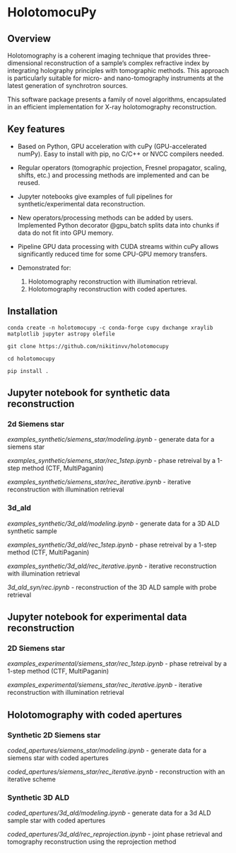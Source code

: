 # HolotomocuPy
## Overview

Holotomography is a coherent imaging technique that provides three-dimensional reconstruction of a sample’s complex refractive index by integrating holography principles with tomographic methods. This approach is particularly suitable for micro- and nano-tomography instruments at the latest generation of synchrotron sources.

This software package presents a family of novel algorithms, encapsulated in an efficient implementation for X-ray holotomography reconstruction. 

## Key features

* Based on Python, GPU acceleration with cuPy (GPU-accelerated numPy). Easy to install with pip, no C/C++ or NVCC compilers needed. 

* Regular operators (tomographic projection, Fresnel propagator, scaling, shifts, etc.) and processing methods are implemented and can be reused.

* Jupyter notebooks give examples of full pipelines for synthetic/experimental data reconstruction.

* New operators/processing methods can be added by users. Implemented Python decorator @gpu_batch splits data into chunks if data do not fit into GPU memory.

* Pipeline GPU data processing with CUDA streams within cuPy allows significantly reduced time for some CPU-GPU memory transfers.

* Demonstrated for:
    1. Holotomography reconstruction with illumination retrieval.
    2. Holotomography reconstruction with coded apertures.



## Installation

```console
conda create -n holotomocupy -c conda-forge cupy dxchange xraylib matplotlib jupyter astropy olefile
```

```console
git clone https://github.com/nikitinvv/holotomocupy

cd holotomocupy

pip install .
```

## Jupyter notebook for synthetic data reconstruction

### 2d Siemens star 

*examples_synthetic/siemens_star/modeling.ipynb* - generate data for a siemens star

*examples_synthetic/siemens_star/rec_1step.ipynb* - phase retreival by a 1-step method (CTF, MultiPaganin)

*examples_synthetic/siemens_star/rec_iterative.ipynb* - iterative reconstruction with illumination retrieval


### 3d_ald

*examples_synthetic/3d_ald/modeling.ipynb* - generate data for a 3D ALD synthetic sample 

*examples_synthetic/3d_ald/rec_1step.ipynb* - phase retreival by a 1-step method (CTF, MultiPaganin)

*examples_synthetic/3d_ald/rec_iterative.ipynb* - iterative reconstruction with illumination retrieval


*3d_ald_syn/rec.ipynb* - reconstruction of the 3D ALD sample with probe retrieval


## Jupyter notebook for experimental data reconstruction

### 2D Siemens star

*examples_experimental/siemens_star/rec_1step.ipynb* - phase retreival by a 1-step method (CTF, MultiPaganin)

*examples_experimental/siemens_star/rec_iterative.ipynb* - iterative reconstruction with illumination retrieval

## Holotomography with coded apertures

### Synthetic 2D Siemens star 

*coded_apertures/siemens_star/modeling.ipynb* - generate data for a siemens star with coded apertures

*coded_apertures/siemens_star/rec_iterative.ipynb* - reconstruction with an iterative scheme

### Synthetic 3D ALD

*coded_apertures/3d_ald/modeling.ipynb* - generate data for a 3d ALD sample star with coded apertures

*coded_apertures/3d_ald/rec_reprojection.ipynb* - joint phase retrieval and tomography reconstruction using the reprojection method




